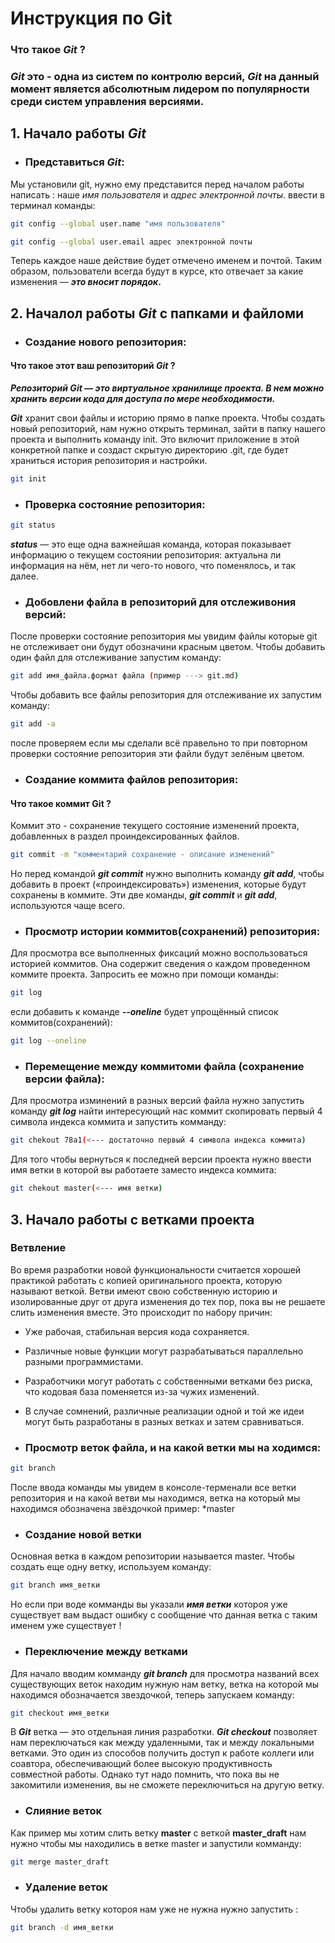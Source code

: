 # Инструкция по __Git__

### __Что такое *Git* ?__

### __*Git*__ это - одна из систем по контролю версий, __*Git*__ на данный момент является абсолютным лидером по популярности среди систем управления версиями.

## __1. Начало работы *Git*__

+ ### Представиться __*Git*__:

Мы установили git, нужно ему представится перед началом работы написать : наше *имя пользователя* и *адрес электронной почты*. ввести в терминал команды:

```sh
git config --global user.name "имя пользователя"

git config --global user.email адрес электронной почты
```

Теперь каждое наше действие будет отмечено именем и почтой. Таким образом, пользователи всегда будут в курсе, кто отвечает за какие изменения — __*это вносит порядок*.__

## __2. Началол работы __*Git*__ с папками и файломи__

+ ### Создание нового репозитория:

#### Что такое этот ваш репозиторий *Git* ?

__*Репозиторий Git — это виртуальное хранилище проекта. В нем можно хранить версии кода для доступа по мере необходимости.*__

__*Git*__ хранит свои файлы и историю прямо в папке проекта. Чтобы создать новый репозиторий, нам нужно открыть терминал, зайти в папку нашего проекта и выполнить команду init. Это включит приложение в этой конкретной папке и создаст скрытую директорию .git, где будет храниться история репозитория и настройки.

```sh
git init
```

+ ### Проверка состояние репозитория:

```sh
git status
```

__*status*__ — это еще одна важнейшая команда, которая показывает информацию о текущем состоянии репозитория: актуальна ли информация на нём, нет ли чего-то нового, что поменялось, и так далее.

+ ### Добовлени файла в репозиторий для отслеживония версий:

После проверки состояние репозитория мы увидим файлы которые git не отслеживает они будут обозначини красным цветом.
Чтобы добавить один файл для отслеживание запустим команду:

```sh
git add имя_файла.формат файла (пример ---> git.md)
```
Чтобы добавить все файлы репозитория для отслеживание их запустим команду:

```sh
git add -a
```

после проверяем если мы сделали всё правельно то при повторном проверки состояние репозитория эти файли будут зелёным цветом.

+ ### Создание коммита файлов репозитория:

#### Что такое коммит Git ?

Коммит это - сохранение текущего состояние изменений проекта, добавленных в раздел проиндексированных файлов.

```sh
git commit -m "комментарий сохранение - описание изменений"
```
Но перед командой __*git commit*__ нужно выполнить команду __*git add*__, чтобы добавить в проект («проиндексировать») изменения, которые будут сохранены в коммите. Эти две команды, __*git commit*__ и __*git add*__, используются чаще всего.

* ### Просмотр истории коммитов(сохранений) репозитория:

Для просмотра все выполненных фиксаций можно воспользоваться историей коммитов. Она содержит сведения о каждом проведенном коммите проекта. Запросить ее можно при помощи команды:

```sh
git log
```
если добавить к команде __*--oneline*__ будет упрощённый список коммитов(сохранений):

```sh
git log --oneline
```

+ ### Перемещение между коммитоми файла (сохранение версии файла):

Для просмотра изминений в разных версий файла нужно запустить команду __*git log*__ найти интересующий нас коммит скопировать первый 4 символа индекса коммита и запустить комманду:

```sh
git chekout 78а1(<--- достаточно первый 4 символа индекса коммита)
```
Для того чтобы вернуться к последней версии проекта нужно ввести имя ветки в которой вы работаете заместо индекса коммита:

```sh
git chekout master(<--- имя ветки) 
```
## 3. Начало работы с ветками проекта

### Ветвление

Во время разработки новой функциональности считается хорошей практикой работать с копией оригинального проекта, которую называют веткой. Ветви имеют свою собственную историю и изолированные друг от друга изменения до тех пор, пока вы не решаете слить изменения вместе. Это происходит по набору причин:

+ Уже рабочая, стабильная версия кода сохраняется.

+ Различные новые функции могут разрабатываться параллельно разными программистами.

+ Разработчики могут работать с собственными ветками без риска, что кодовая база поменяется из-за чужих изменений.

+ В случае сомнений, различные реализации одной и той же идеи могут быть разработаны в разных ветках и затем сравниваться.

* ### Просмотр веток файла, и на какой ветки мы на ходимся:

```sh
git branch
```
После ввода команды мы увидем в консоле-терменали все ветки репозитория и на какой ветви мы находимся, ветка на который мы находимся обозначена звёздочкой пример: *master

* ### Создание новой ветки

Основная ветка в каждом репозитории называется master. Чтобы создать еще одну ветку, используем команду:

```sh
git branch имя_ветки
```
Но если при воде комманды вы указали __*имя ветки*__ котороя уже существует вам выдаст ошибку с сообщение что данная ветка с таким именем уже существует !

+ ### Переключение между ветками

Для начало вводим комманду __*git branch*__ для просмотра названий всех существующих веток находим нужную нам ветку, ветка на которой мы находимся обозначается звездочкой, теперь запускаем команду:

```sh
git checkout имя_ветки
```
В __*Git*__ ветка — это отдельная линия разработки. __*Git checkout*__ позволяет нам переключаться как между удаленными, так и между локальными ветками. Это один из способов получить доступ к работе коллеги или соавтора, обеспечивающий более высокую продуктивность совместной работы. Однако тут надо помнить, что пока вы не закомитили изменения, вы не сможете переключиться на другую ветку.

+ ### Слияние веток

Как пример мы хотим слить ветку __master__ с веткой __master_draft__ нам нужно чтобы мы находились в ветке master и запустили комманду:

```sh
git merge master_draft
```

+ ### Удаление веток

Чтобы удалить ветку котороя нам уже не нужна нужно запустить :

```sh
git branch -d имя_ветки
```